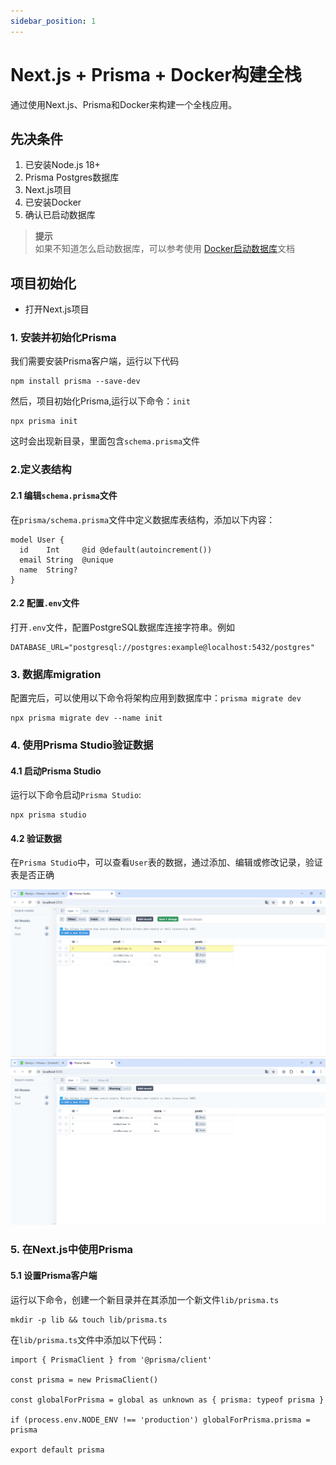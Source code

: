 ```yaml
---
sidebar_position: 1
---
```


# Next.js + Prisma + Docker构建全栈
通过使用Next.js、Prisma和Docker来构建一个全栈应用。

## 先决条件
1. 已安装Node.js 18+
2. Prisma Postgres数据库
3. Next.js项目
4. 已安装Docker
5. 确认已启动数据库

>**提示**                                                                                                                                    
如果不知道怎么启动数据库，可以参考使用 [Docker启动数据库](https://github.com/idealjs/stack/blob/main/docs/docker/start.md)文档

## 项目初始化
- 打开Next.js项目

### 1. 安装并初始化Prisma

我们需要安装Prisma客户端，运行以下代码
```
npm install prisma --save-dev
```
然后，项目初始化Prisma,运行以下命令：`init`
```
npx prisma init
```
这时会出现新目录，里面包含`schema.prisma`文件

### 2.定义表结构
#### 2.1 编辑`schema.prisma`文件
在`prisma/schema.prisma`文件中定义数据库表结构，添加以下内容：
```
model User {
  id    Int     @id @default(autoincrement())
  email String  @unique
  name  String?
}
```

#### 2.2 配置`.env`文件
打开`.env`文件，配置PostgreSQL数据库连接字符串。例如
```
DATABASE_URL="postgresql://postgres:example@localhost:5432/postgres"
```

### 3. 数据库migration
配置完后，可以使用以下命令将架构应用到数据库中：`prisma migrate dev`
```
npx prisma migrate dev --name init
```

### 4. 使用Prisma Studio验证数据
#### 4.1 启动Prisma Studio
运行以下命令启动`Prisma Studio`:
```
npx prisma studio
```
#### 4.2 验证数据
在`Prisma Studio`中，可以查看`User`表的数据，通过添加、编辑或修改记录，验证表是否正确

![添加记录](./verify1.png)
![添加成功](./verify2.png)

### 5. 在Next.js中使用Prisma
#### 5.1 设置Prisma客户端
运行以下命令，创建一个新目录并在其添加一个新文件`lib/prisma.ts`
```
mkdir -p lib && touch lib/prisma.ts
```
在`lib/prisma.ts`文件中添加以下代码：
```
import { PrismaClient } from '@prisma/client'

const prisma = new PrismaClient()

const globalForPrisma = global as unknown as { prisma: typeof prisma }

if (process.env.NODE_ENV !== 'production') globalForPrisma.prisma = prisma

export default prisma
```
